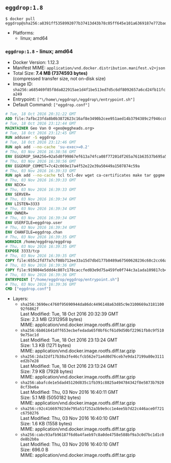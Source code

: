 ## `eggdrop:1.8`

```console
$ docker pull eggdrop@sha256:a8391ff5358992077b37413d43b78c05ff645e101a6369187e772bad9036aa21
```

-	Platforms:
	-	linux; amd64

### `eggdrop:1.8` - linux; amd64

-	Docker Version: 1.12.3
-	Manifest MIME: `application/vnd.docker.distribution.manifest.v2+json`
-	Total Size: **7.4 MB (7374593 bytes)**  
	(compressed transfer size, not on-disk size)
-	Image ID: `sha256:a685469f85f8da822915ae1d4f1be513ed7d5c6df8092657a6cd24fb11fca249`
-	Entrypoint: `["\/home\/eggdrop\/eggdrop\/entrypoint.sh"]`
-	Default Command: `["eggdrop.conf"]`

```dockerfile
# Tue, 18 Oct 2016 20:31:22 GMT
ADD file:7afbc23fda8b0b3872623c16af8e3490b2cee951aed14b3794389c2f946cc8c7 in / 
# Tue, 18 Oct 2016 23:12:44 GMT
MAINTAINER Geo Van O <geo@eggheads.org>
# Tue, 18 Oct 2016 23:12:45 GMT
RUN adduser -S eggdrop
# Tue, 18 Oct 2016 23:12:46 GMT
RUN apk add --no-cache 'su-exec>=0.2'
# Thu, 03 Nov 2016 16:38:56 GMT
ENV EGGDROP_SHA256=92a5d0f99867ef613a74fca08f77201df265a761b63537b695a5fc6eff720235
# Thu, 03 Nov 2016 16:38:56 GMT
ENV EGGDROP_COMMIT=7c42c069e17a4f52e22e39a50449a1507874c59a
# Thu, 03 Nov 2016 16:39:33 GMT
RUN apk add --no-cache tcl tcl-dev wget ca-certificates make tar gpgme bash build-base   && wget https://github.com/eggheads/eggdrop/archive/$EGGDROP_COMMIT.tar.gz -O develop.tar.gz  && echo "$EGGDROP_SHA256  develop.tar.gz" | sha256sum -c -   && tar -zxvf develop.tar.gz   && rm develop.tar.gz     && ( cd eggdrop-$EGGDROP_COMMIT     && ./configure --with-tclinc=/usr/include/tcl8.6/tcl.h --with-tcllib=/usr/lib/x86_64-linux-gnu/libtcl8.6.so     && make config     && make     && make install DEST=/home/eggdrop/eggdrop )   && rm -rf eggdrop-$EGGDROP_COMMIT   && mkdir /home/eggdrop/eggdrop/data   && chown -R eggdrop /home/eggdrop/eggdrop   && apk del tcl-dev wget ca-certificates make tar gpgme build-base
# Thu, 03 Nov 2016 16:39:33 GMT
ENV NICK=
# Thu, 03 Nov 2016 16:39:33 GMT
ENV SERVER=
# Thu, 03 Nov 2016 16:39:34 GMT
ENV LISTEN=3333
# Thu, 03 Nov 2016 16:39:34 GMT
ENV OWNER=
# Thu, 03 Nov 2016 16:39:34 GMT
ENV USERFILE=eggdrop.user
# Thu, 03 Nov 2016 16:39:34 GMT
ENV CHANFILE=eggdrop.chan
# Thu, 03 Nov 2016 16:39:35 GMT
WORKDIR /home/eggdrop/eggdrop
# Thu, 03 Nov 2016 16:39:35 GMT
EXPOSE 3333/tcp
# Thu, 03 Nov 2016 16:39:35 GMT
COPY file:655c2fd77a7cf08b712ee33a15d7dbd177b8489a67560628236c68c2cc66aa58 in /home/eggdrop/eggdrop 
# Thu, 03 Nov 2016 16:39:36 GMT
COPY file:919804e5ddd4c807c178caccfed03e9d75a459fe0f744c3a1ada109817cb44ec in /home/eggdrop/eggdrop/scripts/ 
# Thu, 03 Nov 2016 16:39:36 GMT
ENTRYPOINT ["/home/eggdrop/eggdrop/entrypoint.sh"]
# Thu, 03 Nov 2016 16:39:36 GMT
CMD ["eggdrop.conf"]
```

-	Layers:
	-	`sha256:3690ec4760f95690944da86dc4496148a63d85c9e3100669a318110092f6862f`  
		Last Modified: Tue, 18 Oct 2016 20:32:39 GMT  
		Size: 2.3 MB (2312958 bytes)  
		MIME: application/vnd.docker.image.rootfs.diff.tar.gzip
	-	`sha256:6b861641dff653ecbefedada65f0bf6cf61d9d50bf22961fb8c9f5109e75ac1d`  
		Last Modified: Tue, 18 Oct 2016 23:13:24 GMT  
		Size: 1.3 KB (1271 bytes)  
		MIME: application/vnd.docker.image.rootfs.diff.tar.gzip
	-	`sha256:2da32df17b38a3fe46cfcb562e71a4d0d76ceb7e9da17199a80e3111ed2b7e28`  
		Last Modified: Tue, 18 Oct 2016 23:13:24 GMT  
		Size: 7.9 KB (7928 bytes)  
		MIME: application/vnd.docker.image.rootfs.diff.tar.gzip
	-	`sha256:abafcde1e5dad45120d835c1fb391c8825a494784342f8e5873b79208cf3be6a`  
		Last Modified: Thu, 03 Nov 2016 16:40:11 GMT  
		Size: 5.1 MB (5050182 bytes)  
		MIME: application/vnd.docker.image.rootfs.diff.tar.gzip
	-	`sha256:c92c416697923de795a51f252a3b9e9cc1e4ee5b7d22c446ace0f721c6750276`  
		Last Modified: Thu, 03 Nov 2016 16:40:10 GMT  
		Size: 1.6 KB (1558 bytes)  
		MIME: application/vnd.docker.image.rootfs.diff.tar.gzip
	-	`sha256:cabc93afb96187f6d0a4faeb97c8a0de4758e588bf9a3c0d7bc1d1c0de8b2b0a`  
		Last Modified: Thu, 03 Nov 2016 16:40:10 GMT  
		Size: 696.0 B  
		MIME: application/vnd.docker.image.rootfs.diff.tar.gzip
